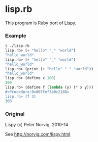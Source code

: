 lisp.rb
=======

This program is Ruby port of [Lispy](http://norvig.com/lispy.html).

### Example

```scheme
$ ./lisp.rb
lisp.rb> (+ "hello" "_" "world")
"hello_world"
lisp.rb> (+ "hello" "_" "world")
"hello_world"
lisp.rb> (print (+ "hello" "_" "world"))
"hello_world"
lisp.rb> (define x 100)
100
lisp.rb> (define f (lambda (y) (* x y)))
#<Procedure:0x007fef3a0c2188>
lisp.rb> (f 3)
300
```


### Original
Lispy (c) Peter Norvig, 2010-14

See http://norvig.com/lispy.html
